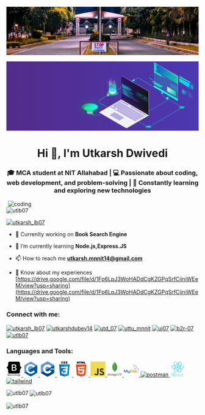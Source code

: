 
![logo](https://github.com/utlb07/utlb07/blob/main/mnnit.jpg)

![logo](https://github.com/utlb07/utlb07/blob/main/utkarsh%20github.gif)

<h1 align="center">Hi 👋, I'm Utkarsh Dwivedi</h1>
<h3 align="center">🎓 MCA student at NIT Allahabad | 💻 Passionate about coding, web development, and problem-solving | 🚀 Constantly learning and exploring new technologies</h3>
<img align="right" alt="coding" width="500px" src="https://miro.medium.com/v2/resize:fit:1358/0*ygaHmPjQnVmEApdT.gif">

<p align="left"> <img src="https://komarev.com/ghpvc/?username=utlb07&label=Profile%20views&color=0e75b6&style=flat" alt="utlb07" /> </p>

<p align="left"> <a href="https://twitter.com/utkarsh_lb07" target="blank"><img src="https://img.shields.io/twitter/follow/utkarsh_lb07?logo=twitter&style=for-the-badge" alt="utkarsh_lb07" /></a> </p>

- 🔭 Currenlty working on **Book Search Engine**

- 🌱 I’m currently learning **Node.js,Express.JS**

- 📫 How to reach me **utkarsh.mnnit14@gmail.com**

- 📄 Know about my experiences [https://drive.google.com/file/d/1Fp6LpJ3WoHADdCgKZGPqSrfCiiniWEeM/view?usp=sharing](https://drive.google.com/file/d/1Fp6LpJ3WoHADdCgKZGPqSrfCiiniWEeM/view?usp=sharing)

<h3 align="left">Connect with me:</h3>
<p align="left">
<a href="https://twitter.com/utkarsh_lb07" target="blank"><img align="center" src="https://raw.githubusercontent.com/rahuldkjain/github-profile-readme-generator/master/src/images/icons/Social/twitter.svg" alt="utkarsh_lb07" height="30" width="40" /></a>
<a href="https://linkedin.com/in/utkarshdubey14" target="blank"><img align="center" src="https://raw.githubusercontent.com/rahuldkjain/github-profile-readme-generator/master/src/images/icons/Social/linked-in-alt.svg" alt="utkarshdubey14" height="30" width="40" /></a>
<a href="https://www.codechef.com/users/utd_07" target="blank"><img align="center" src="https://cdn.jsdelivr.net/npm/simple-icons@3.1.0/icons/codechef.svg" alt="utd_07" height="30" width="40" /></a>
<a href="https://www.hackerrank.com/uttu_mnnit" target="blank"><img align="center" src="https://raw.githubusercontent.com/rahuldkjain/github-profile-readme-generator/master/src/images/icons/Social/hackerrank.svg" alt="uttu_mnnit" height="30" width="40" /></a>
<a href="https://codeforces.com/profile/uj07" target="blank"><img align="center" src="https://raw.githubusercontent.com/rahuldkjain/github-profile-readme-generator/master/src/images/icons/Social/codeforces.svg" alt="uj07" height="30" width="40" /></a>
<a href="https://www.leetcode.com/b2r-lb" target="blank"><img align="center" src="https://raw.githubusercontent.com/rahuldkjain/github-profile-readme-generator/master/src/images/icons/Social/leet-code.svg" alt="b2r-07" height="30" width="40" /></a>
<a href="https://auth.geeksforgeeks.org/user/utlb07" target="blank"><img align="center" src="https://raw.githubusercontent.com/rahuldkjain/github-profile-readme-generator/master/src/images/icons/Social/geeks-for-geeks.svg" alt="utlb07" height="30" width="40" /></a>
</p>

<h3 align="left">Languages and Tools:</h3>
<p align="left"> <a href="https://getbootstrap.com" target="_blank" rel="noreferrer"> <img src="https://raw.githubusercontent.com/devicons/devicon/master/icons/bootstrap/bootstrap-plain-wordmark.svg" alt="bootstrap" width="40" height="40"/> </a> <a href="https://www.cprogramming.com/" target="_blank" rel="noreferrer"> <img src="https://raw.githubusercontent.com/devicons/devicon/master/icons/c/c-original.svg" alt="c" width="40" height="40"/> </a> <a href="https://www.w3schools.com/cpp/" target="_blank" rel="noreferrer"> <img src="https://raw.githubusercontent.com/devicons/devicon/master/icons/cplusplus/cplusplus-original.svg" alt="cplusplus" width="40" height="40"/> </a> <a href="https://www.w3schools.com/css/" target="_blank" rel="noreferrer"> <img src="https://raw.githubusercontent.com/devicons/devicon/master/icons/css3/css3-original-wordmark.svg" alt="css3" width="40" height="40"/> </a> <a href="https://www.w3.org/html/" target="_blank" rel="noreferrer"> <img src="https://raw.githubusercontent.com/devicons/devicon/master/icons/html5/html5-original-wordmark.svg" alt="html5" width="40" height="40"/> </a> <a href="https://developer.mozilla.org/en-US/docs/Web/JavaScript" target="_blank" rel="noreferrer"> <img src="https://raw.githubusercontent.com/devicons/devicon/master/icons/javascript/javascript-original.svg" alt="javascript" width="40" height="40"/> </a> <a href="https://www.mongodb.com/" target="_blank" rel="noreferrer"> <img src="https://raw.githubusercontent.com/devicons/devicon/master/icons/mongodb/mongodb-original-wordmark.svg" alt="mongodb" width="40" height="40"/> </a> <a href="https://www.mysql.com/" target="_blank" rel="noreferrer"> <img src="https://raw.githubusercontent.com/devicons/devicon/master/icons/mysql/mysql-original-wordmark.svg" alt="mysql" width="40" height="40"/> </a> <a href="https://postman.com" target="_blank" rel="noreferrer"> <img src="https://www.vectorlogo.zone/logos/getpostman/getpostman-icon.svg" alt="postman" width="40" height="40"/> </a> <a href="https://reactjs.org/" target="_blank" rel="noreferrer"> <img src="https://raw.githubusercontent.com/devicons/devicon/master/icons/react/react-original-wordmark.svg" alt="react" width="40" height="40"/> </a> <a href="https://tailwindcss.com/" target="_blank" rel="noreferrer"> <img src="https://www.vectorlogo.zone/logos/tailwindcss/tailwindcss-icon.svg" alt="tailwind" width="40" height="40"/> </a> </p>

<p><img align="left" src="https://github-readme-stats.vercel.app/api/top-langs?username=utlb07&show_icons=true&locale=en&layout=compact" alt="utlb07" /></p>

<p>&nbsp;<img align="center" src="https://github-readme-stats.vercel.app/api?username=utlb07&show_icons=true&locale=en" alt="utlb07" /></p>

<p><img align="center" src="https://github-readme-streak-stats.herokuapp.com/?user=utlb07&" alt="utlb07" /></p>
